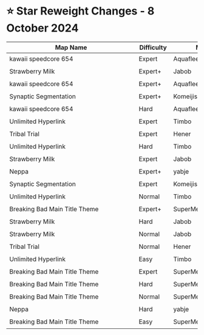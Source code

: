 # ⭐ Star Reweight Changes - 8 October 2024

| <div style="width:325px">Map Name</div> | <div style="width:75px">Difficulty</div> | <div style="width:200px">Mapper(s)</div> | <div style="width:175px">Star Rating Change</div> |
|-----|------------|-----------|---------------------------------------------------|
| kawaii speedcore 654 | Expert | Aquaflee & RetrX | ⭐ 11.55 → ⭐ 11.51 |
| Strawberry Milk | Expert+ | Jabob | ⭐ 11.44 → ⭐ 10.91 |
| kawaii speedcore 654 | Expert+ | Aquaflee & RetrX | ⭐ 11.39 → ⭐ 11.37 |
| Synaptic Segmentation | Expert+ | Komeijisan051 | ⭐ 10.57 → ⭐ 10.53 |
| kawaii speedcore 654 | Hard | Aquaflee & RetrX | ⭐ 10.13 → ⭐ 9.74 |
| Unlimited Hyperlink | Expert | Timbo | ⭐ 9.88 → ⭐ 9.38 |
| Tribal Trial | Expert | Hener | ⭐ 9.09 → ⭐ 8.77 |
| Unlimited Hyperlink | Hard | Timbo | ⭐ 8.46 → ⭐ 7.49 |
| Strawberry Milk | Expert | Jabob | ⭐ 7.92 → ⭐ 8.15 |
| Neppa | Expert+ | yabje | ⭐ 7.48 → ⭐ 7.66 |
| Synaptic Segmentation | Expert | Komeijisan051 | ⭐ 7.18 → ⭐ 7.04 |
| Unlimited Hyperlink | Normal | Timbo | ⭐ 6.65 → ⭐ 6.4 |
| Breaking Bad Main Title Theme | Expert+ | SuperMemer417 | ⭐ 6.49 → ⭐ 5.79 |
| Strawberry Milk | Hard | Jabob | ⭐ 5.36 → ⭐ 5.24 |
| Strawberry Milk | Normal | Jabob | ⭐ 4.92 → ⭐ 5.17 |
| Tribal Trial | Normal | Hener | ⭐ 4.82 → ⭐ 4.97 |
| Unlimited Hyperlink | Easy | Timbo | ⭐ 4.59 → ⭐ 5.2 |
| Breaking Bad Main Title Theme | Expert | SuperMemer417 | ⭐ 4.45 → ⭐ 4.6 |
| Breaking Bad Main Title Theme | Hard | SuperMemer417 | ⭐ 4.26 → ⭐ 4.38 |
| Breaking Bad Main Title Theme | Normal | SuperMemer417 | ⭐ 3.82 → ⭐ 3.77 |
| Neppa | Hard | yabje | ⭐ 3.78 → ⭐ 4.46 |
| Breaking Bad Main Title Theme | Easy | SuperMemer417 | ⭐ 2.78 → ⭐ 3.13 |